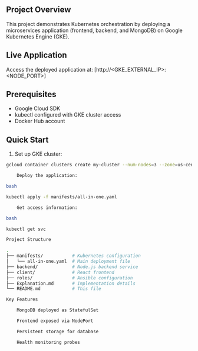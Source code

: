 
## Project Overview
This project demonstrates Kubernetes orchestration by deploying a microservices application (frontend, backend, and MongoDB) on Google Kubernetes Engine (GKE).

## Live Application
Access the deployed application at: [http://<GKE_EXTERNAL_IP>:<NODE_PORT>]

## Prerequisites
- Google Cloud SDK
- kubectl configured with GKE cluster access
- Docker Hub account

## Quick Start
1. Set up GKE cluster:
```bash
gcloud container clusters create my-cluster --num-nodes=3 --zone=us-central1-a

    Deploy the application:

bash

kubectl apply -f manifests/all-in-one.yaml

    Get access information:

bash

kubectl get svc

Project Structure

.
├── manifests/           # Kubernetes configuration
│   └── all-in-one.yaml  # Main deployment file
├── backend/             # Node.js backend service
├── client/              # React frontend
├── roles/               # Ansible configuration
├── Explanation.md       # Implementation details
└── README.md            # This file

Key Features

    MongoDB deployed as StatefulSet

    Frontend exposed via NodePort

    Persistent storage for database

    Health monitoring probes
